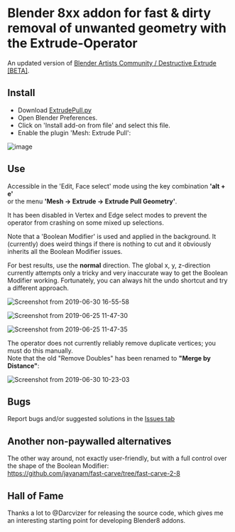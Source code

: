 # Blender 8xx addon for fast & dirty removal of unwanted geometry with the Extrude-Operator

An updated version of [Blender Artists Community / Destructive Extrude \[BETA\]](https://blenderartists.org/t/destructive-extrude-beta/678275/278).

## Install

* Download [ExtrudePull.py](https://raw.githubusercontent.com/capnm/B8ExtrudePull/master/ExtrudePull.py)
* Open Blender Preferences.
* Click on 'Install add-on from file' and select this file.
* Enable the plugin 'Mesh: Extrude Pull':

![image](https://user-images.githubusercontent.com/4047289/60091072-0fca5780-9744-11e9-967f-76c949d8f753.png)

## Use

Accessible in the 'Edit, Face select' mode using the key combination **'alt + e'**  
or the menu **'Mesh → Extrude → Extrude Pull Geometry'**.

It has been disabled in Vertex and Edge select modes to prevent the operator from crashing on some mixed up selections.

Note that a 'Boolean Modifier' is used and applied in the background. It (currently) does weird things if there is nothing to cut and it obviously inherits all the Boolean Modifier issues.

For best results, use the **normal** direction. The global x, y, z-direction currently attempts only a tricky and very inaccurate way to get the Boolean Modifier working. Fortunately, you can always hit the undo shortcut and try a different approach.  

![Screenshot from 2019-06-30 16-55-58](https://user-images.githubusercontent.com/4047289/60398425-113abc00-9b58-11e9-8276-dea44e8c2d21.png)  

![Screenshot from 2019-06-25 11-47-30](https://user-images.githubusercontent.com/4047289/60088611-3f2a9580-973f-11e9-8b1d-5fdb163c8170.png)  

![Screenshot from 2019-06-25 11-47-35](https://user-images.githubusercontent.com/4047289/60088624-45b90d00-973f-11e9-8555-2ded79cc74dd.png)  

The operator does not currently reliably remove duplicate vertices; you must do this manually.  
Note that the old "Remove Doubles" has been renamed to **"Merge by Distance"**:

![Screenshot from 2019-06-30 10-23-03](https://user-images.githubusercontent.com/4047289/60394273-02d1ad80-9b22-11e9-9358-06060fa418ba.png)

## Bugs

Report bugs and/or suggested solutions in the [Issues tab](https://github.com/capnm/B8ExtrudePull/issues)

## Another non-paywalled alternatives

The other way around, not exactly user-friendly, but with a full control over the shape of the Boolean Modifier:  
<https://github.com/jayanam/fast-carve/tree/fast-carve-2-8>

## Hall of Fame

Thanks a lot to @Darcvizer for releasing the source code, which gives me an interesting starting point for developing Blender8 addons.
